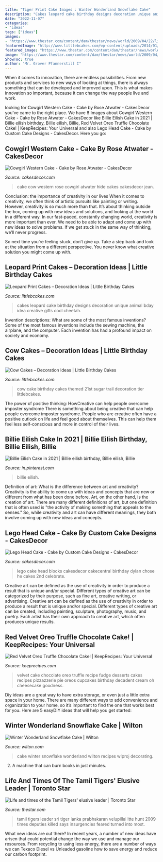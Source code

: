 ```yaml
---
title: "Tiger Print Cake Images : Winter Wonderland Snowflake Cake"
description: "Cakes leopard cake birthday designs decoration unique animal bday idea creative gifts cool cheetah"
date: "2022-11-07"
categories:
- "ideas"
tags: ["ideas"]
images:
- "https://www.thestar.com/content/dam/thestar/news/world/2009/04/22/life_and_times_of_the_tamil_tigers_elusive_leader/life_and_times_of_the_tigers_elusiveleader.jpeg"
featuredImage: "http://www.littlebcakes.com/wp-content/uploads/2014/01/Cow-Cakes-Photos.jpg"
featured_image: "https://www.thestar.com/content/dam/thestar/news/world/2009/04/22/life_and_times_of_the_tamil_tigers_elusive_leader/life_and_times_of_the_tigers_elusiveleader.jpeg"
image: "https://www.thestar.com/content/dam/thestar/news/world/2009/04/22/life_and_times_of_the_tamil_tigers_elusive_leader/life_and_times_of_the_tigers_elusiveleader.jpeg"
ShowToc: true
author: "Mr. Grover Pfannerstill I"
---
```



When it comes to innovation, there are endless possibilities. From new products and services to new ways of looking at things, there is always something that can be developed and improved upon. This is what makes innovation so important, because it can change the way people live and work.

	

		
looking for Cowgirl Western Cake - Cake by Rose Atwater - CakesDecor you've came to the right place. We have 8 Images about Cowgirl Western Cake - Cake by Rose Atwater - CakesDecor like Billie Eilish Cake in 2021 | Billie eilish birthday, Billie eilish, Billie, Red Velvet Oreo Truffle Chocolate Cake! | KeepRecipes: Your Universal and also Lego Head Cake - Cake by Custom Cake Designs - CakesDecor. Here you go:
		
    
## Cowgirl Western Cake - Cake By Rose Atwater - CakesDecor

<img loading=lazy src="https://pic.cakesdecor.com/m/bvg98tjidjpbfe6uhbcg.jpg" onerror="this.onerror=null;this.src='https://tse4.mm.bing.net/th?id=OIP.DahI0AaGaIF6Ywmz9DxnhAHaHX&amp;pid=15.1';" alt="Cowgirl Western Cake - Cake by Rose Atwater - CakesDecor">

_Source: cakesdecor.com_

>cake cow western rose cowgirl atwater hide cakes cakesdecor jean. 

	

Conclusion: the importance of creativity in our lives
When it comes to creativity, we often think of artistic pursuits like painting or writing.  However, creativity is so much more than that. It’s about thinking outside the box, coming up with new ideas and solutions, and looking at the world in a different way.
In our fast-paced, constantly changing world, creativity is more important than ever. We need to be able to adapt and come up with new ideas to solve problems. If we get stuck in the same way of thinking, we’ll never progress.

So next time you’re feeling stuck, don’t give up. Take a step back and look at the situation from a different perspective. You never know what creative solution you might come up with.

    
## Leopard Print Cakes – Decoration Ideas | Little Birthday Cakes

<img loading=lazy src="http://www.littlebcakes.com/wp-content/uploads/2014/02/Leopard-Print-Cake-Ideas-767x1024.jpg" onerror="this.onerror=null;this.src='https://tse2.mm.bing.net/th?id=OIP.JIJIzbMKTlB4tiGHmdJIBQHaJ4&amp;pid=15.1';" alt="Leopard Print Cakes – Decoration Ideas | Little Birthday Cakes">

_Source: littlebcakes.com_

>cakes leopard cake birthday designs decoration unique animal bday idea creative gifts cool cheetah. 

	

Invention descriptions: What are some of the most famous inventions?
Some of the most famous inventions include the sewing machine, the airplane, and the computer. Each invention has had a profound impact on society and economy.

    
## Cow Cakes – Decoration Ideas | Little Birthday Cakes

<img loading=lazy src="http://www.littlebcakes.com/wp-content/uploads/2014/01/Cow-Cakes-Photos.jpg" onerror="this.onerror=null;this.src='https://tse2.mm.bing.net/th?id=OIP.XP3nejZ-5PEoSYK0Kmbs-gHaLI&amp;pid=15.1';" alt="Cow Cakes – Decoration Ideas | Little Birthday Cakes">

_Source: littlebcakes.com_

>cow cake birthday cakes themed 21st sugar trail decoration tier littlebcakes. 

	

The power of positive thinking: HowCreative can help people overcome imposter syndrome
There is something about being creative that can help people overcome imposter syndrome. People who are creative often have a positive outlook on life and feel good about themselves. This can help them feel less self-conscious and more in control of their lives.

    
## Billie Eilish Cake In 2021 | Billie Eilish Birthday, Billie Eilish, Billie

<img loading=lazy src="https://i.pinimg.com/736x/a6/6f/da/a66fdac625f80341553c75e85d4b1d70.jpg" onerror="this.onerror=null;this.src='https://tse1.mm.bing.net/th?id=OIP.IfXkzVQQKjWV4b7MtR261QHaJ3&amp;pid=15.1';" alt="Billie Eilish Cake in 2021 | Billie eilish birthday, Billie eilish, Billie">

_Source: in.pinterest.com_

>billie eilish. 

	

Definition of art: What is the difference between art and creativity?
Creativity is the ability to come up with ideas and concepts that are new or different from what has been done before. Art, on the other hand, is the creation of art. There are many different definitions of art, but one definition that is often used is "the activity of making something that appeals to the senses." So, while creativity and art can have different meanings, they both involve coming up with new ideas and concepts.

    
## Lego Head Cake - Cake By Custom Cake Designs - CakesDecor

<img loading=lazy src="https://pic.cakesdecor.com/m/zf9trvmsnixzl1xofctn.jpg" onerror="this.onerror=null;this.src='https://tse2.mm.bing.net/th?id=OIP.aedwdOk8LP_Pv_HHjYDYvAHaGy&amp;pid=15.1';" alt="Lego Head Cake - Cake by Custom Cake Designs - CakesDecor">

_Source: cakesdecor.com_

>lego cake head blocks cakesdecor cakecentral birthday dylan chose he cakes 2nd celebrate. 

	

Creative art can be defined as the use of creativity in order to produce a result that is unique and/or special. Different types of creative art can be categorized by their purpose, such as fine art, creative writing, or advertising.
Creative art can be defined as the use of creativity in order to produce a result that is unique and/or special. Different types of creative art can be created, including painting, sculpture, photography, music, and poetry. Each artist has their own approach to creative art, which often produces unique results.

    
## Red Velvet Oreo Truffle Chocolate Cake! | KeepRecipes: Your Universal

<img loading=lazy src="https://keeprecipes.com/sites/keeprecipes/files/27752_1363361995_0.jpg" onerror="this.onerror=null;this.src='https://tse1.mm.bing.net/th?id=OIP.Ooqkps0Z2PH92-1FT5RNQwHaLH&amp;pid=15.1';" alt="Red Velvet Oreo Truffle Chocolate Cake! | KeepRecipes: Your Universal">

_Source: keeprecipes.com_

>velvet cake chocolate oreo truffle recipe fudge desserts cakes recipes pizzazzerie pie oreos cupcakes birthday decadent cream oh cheesecake goodness. 

	

Diy ideas are a great way to have extra storage, or even just a little extra space in your home. There are many different ways to add convenience and organization to your home, so it’s important to find the one that works best for you. Here are 5 easyDIY ideas that will help you get started: 

    
## Winter Wonderland Snowflake Cake | Wilton

<img loading=lazy src="https://www.wilton.com/dw/image/v2/AAWA_PRD/on/demandware.static/-/Sites-wilton-project-master/default/dwdc7aee56/images/project/WLPROJ-9352/SnCaFe_48289.jpg?sw=1440&amp;sh=750&amp;sm=fit" onerror="this.onerror=null;this.src='https://tse4.mm.bing.net/th?id=OIP.s30ZuWwrFVKLUxvX8A5MOAHaHa&amp;pid=15.1';" alt="Winter Wonderland Snowflake Cake | Wilton">

_Source: wilton.com_

>cake winter snowflake wonderland wilton recipes wlproj decorating. 

	

2. A machine that can burn books in just minutes.

    
## Life And Times Of The Tamil Tigers&#039; Elusive Leader | Toronto Star

<img loading=lazy src="https://www.thestar.com/content/dam/thestar/news/world/2009/04/22/life_and_times_of_the_tamil_tigers_elusive_leader/life_and_times_of_the_tigers_elusiveleader.jpeg" onerror="this.onerror=null;this.src='https://tse1.mm.bing.net/th?id=OIP.KW4XETJfVBvqnGPwnGLNZAHaLH&amp;pid=15.1';" alt="Life and times of the Tamil Tigers&#039; elusive leader | Toronto Star">

_Source: thestar.com_

>tamil tigers leader sri tiger lanka prabhakaran velupillai ltte hunt 2009 times deputies killed says insurgencies feared turned into most. 

	

What new ideas are out there?
In recent years, a number of new ideas have arisen that could potential change the way we use and manage our resources. From recycling to using less energy, there are a number of ways we can Texaco Diesel vs Unleaded gasoline how to save energy and reduce our carbon footprint.

